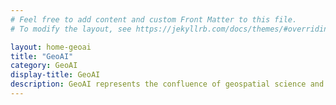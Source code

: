 ```yaml
---
# Feel free to add content and custom Front Matter to this file.
# To modify the layout, see https://jekyllrb.com/docs/themes/#overriding-theme-defaults

layout: home-geoai
title: "GeoAI"
category: GeoAI
display-title: GeoAI 
description: GeoAI represents the confluence of geospatial science and artificial intelligence, aimed at leveraging AI techniques to extract insights, patterns, and predictions from spatial data. 
---
```

